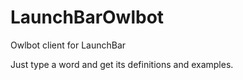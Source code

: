 # LaunchBarOwlbot
Owlbot client for LaunchBar

Just type a word and get its definitions and examples.
